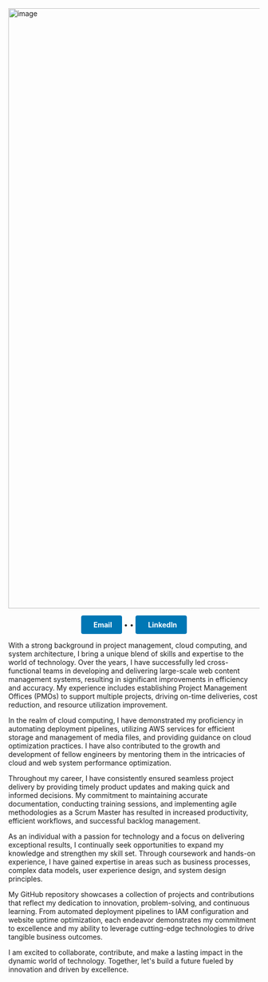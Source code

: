 <img width="1200" alt="image" src="https://github.com/Neerajraja10/Neeraj-Raja-overview/assets/114890256/56dd56ed-75ea-4239-8602-75afe2d5ec1e">

<p align="center">
  <a href="mailto:raja.n@northeastern.edu"style="display: inline-block; padding: 10px 20px; background-color: #0077B5; color: #fff; text-decoration: none; border-radius: 4px; font-weight: bold;">
    <i class="fas fa-envelope" style="margin-right: 5px;"></i> Email</a>
  •</a> •
  <a href="https://www.linkedin.com/in/neeraj-raja-260a10104/"style="display: inline-block; padding: 10px 20px; background-color: #0077B5; color: #fff; text-decoration: none; border-radius: 4px; font-weight: bold;">
    <i class="fab fa-linkedin" style="margin-right: 5px;"></i> LinkedIn</a>
</p>


With a strong background in project management, cloud computing, and system architecture, I bring a unique blend of skills and expertise to the world of technology. Over the years, I have successfully led cross-functional teams in developing and delivering large-scale web content management systems, resulting in significant improvements in efficiency and accuracy. My experience includes establishing Project Management Offices (PMOs) to support multiple projects, driving on-time deliveries, cost reduction, and resource utilization improvement.

In the realm of cloud computing, I have demonstrated my proficiency in automating deployment pipelines, utilizing AWS services for efficient storage and management of media files, and providing guidance on cloud optimization practices. I have also contributed to the growth and development of fellow engineers by mentoring them in the intricacies of cloud and web system performance optimization.

Throughout my career, I have consistently ensured seamless project delivery by providing timely product updates and making quick and informed decisions. My commitment to maintaining accurate documentation, conducting training sessions, and implementing agile methodologies as a Scrum Master has resulted in increased productivity, efficient workflows, and successful backlog management.

As an individual with a passion for technology and a focus on delivering exceptional results, I continually seek opportunities to expand my knowledge and strengthen my skill set. Through coursework and hands-on experience, I have gained expertise in areas such as business processes, complex data models, user experience design, and system design principles.

My GitHub repository showcases a collection of projects and contributions that reflect my dedication to innovation, problem-solving, and continuous learning. From automated deployment pipelines to IAM configuration and website uptime optimization, each endeavor demonstrates my commitment to excellence and my ability to leverage cutting-edge technologies to drive tangible business outcomes.

I am excited to collaborate, contribute, and make a lasting impact in the dynamic world of technology. Together, let's build a future fueled by innovation and driven by excellence.
